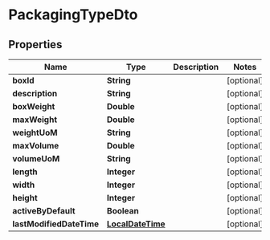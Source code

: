 
# PackagingTypeDto

## Properties
Name | Type | Description | Notes
------------ | ------------- | ------------- | -------------
**boxId** | **String** |  |  [optional]
**description** | **String** |  |  [optional]
**boxWeight** | **Double** |  |  [optional]
**maxWeight** | **Double** |  |  [optional]
**weightUoM** | **String** |  |  [optional]
**maxVolume** | **Double** |  |  [optional]
**volumeUoM** | **String** |  |  [optional]
**length** | **Integer** |  |  [optional]
**width** | **Integer** |  |  [optional]
**height** | **Integer** |  |  [optional]
**activeByDefault** | **Boolean** |  |  [optional]
**lastModifiedDateTime** | [**LocalDateTime**](LocalDateTime.md) |  |  [optional]



